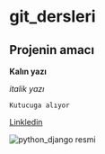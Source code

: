 # git_dersleri

## Projenin amacı

**Kalın yazı** <br/>

*italik yazı*

`Kutucuga alıyor`

[Linkledin](https://www.linkedin.com/in/gorkemdogan06/)

![python_django resmi](https://github.com/grkmdgn06/git_dersleri/blob/master/python_django.jpg)
